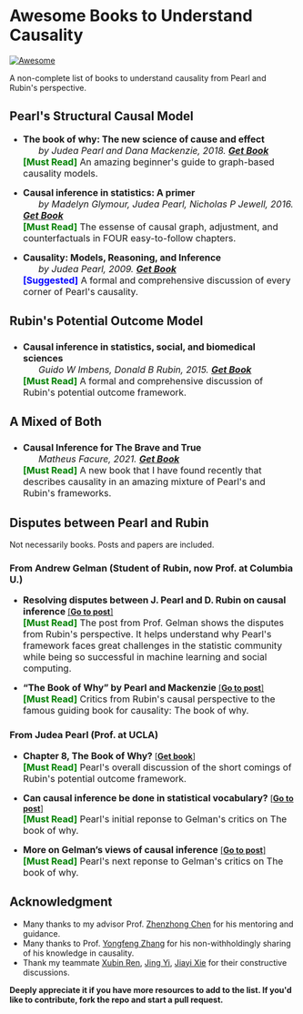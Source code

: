 # Awesome Books to Understand Causality

 [![Awesome](https://cdn.rawgit.com/sindresorhus/awesome/d7305f38d29fed78fa85652e3a63e154dd8e8829/media/badge.svg)](https://github.com/sindresorhus/awesome)

 A non-complete list of books to understand causality from Pearl and Rubin's perspective.

## Pearl's Structural Causal Model

* <font size=3>**The book of why: The new science of cause and effect**</font>  
  <font size=3>&nbsp; &nbsp; &nbsp; *by Judea Pearl and Dana Mackenzie, 2018. [**Get Book**](https://scholar.google.com/citations?view_op=view_citation&hl=en&user=bAipNH8AAAAJ&citation_for_view=bAipNH8AAAAJ:EsrhoZGmrkoC)* </font>   
  <font size=3><font color=#008000>**[Must Read]**</font> An amazing beginner's guide to graph-based causality models.</font>

* <font size=3>**Causal inference in statistics: A primer**</font>  
  <font size=3>&nbsp; &nbsp; &nbsp; *by Madelyn Glymour, Judea Pearl, Nicholas P Jewell, 2016. [**Get Book**](https://scholar.google.com/citations?view_op=view_citation&hl=en&user=bAipNH8AAAAJ&cstart=20&pagesize=80&citation_for_view=bAipNH8AAAAJ:35N4QoGY0k4C)* </font>   
  <font size=3><font color=#008000>**[Must Read]**</font> The essense of causal graph, adjustment, and counterfactuals in FOUR easy-to-follow chapters.</font>

* <font size=3>**Causality: Models, Reasoning, and Inference**</font>  
  <font size=3>&nbsp; &nbsp; &nbsp; *by Judea Pearl, 2009. [**Get Book**](https://scholar.google.com/citations?view_op=view_citation&hl=en&user=bAipNH8AAAAJ&citation_for_view=bAipNH8AAAAJ:u-x6o8ySG0sC)* </font>   
  <font size=3><font color=#0000FF>**[Suggested]**</font> A formal and comprehensive discussion of every corner of Pearl's causality.</font>


## Rubin's Potential Outcome Model

###

* <font size=3>**Causal inference in statistics, social, and biomedical sciences**</font>  
  <font size=3>&nbsp; &nbsp; &nbsp; *Guido W Imbens, Donald B Rubin, 2015. [**Get Book**](https://scholar.google.com/citations?view_op=view_citation&hl=en&user=5q4fhUoAAAAJ&citation_for_view=5q4fhUoAAAAJ:QeguYG95ZbAC)* </font>   
  <font size=3><font color=#008000>**[Must Read]**</font> A formal and comprehensive discussion of Rubin's potential outcome framework.</font>

### 


## A Mixed of Both

###

* <font size=3>**Causal Inference for The Brave and True**</font>  
  <font size=3>&nbsp; &nbsp; &nbsp; *Matheus Facure, 2021. [**Get Book**](https://matheusfacure.github.io/python-causality-handbook)* </font>   
  <font size=3><font color=#008000>**[Must Read]**</font> A new book that I have found recently that describes causality in an amazing mixture of Pearl's and Rubin's frameworks.</font>

### 

## Disputes between Pearl and Rubin
 Not necessarily books. Posts and papers are included.

### From Andrew Gelman (Student of Rubin, now Prof. at Columbia U.)

* <font size=3>**Resolving disputes between J. Pearl and D. Rubin on causal inference**</font> [[**Go to post**]](https://statmodeling.stat.columbia.edu/2009/07/05/disputes_about/)   
  <font size=3><font color=#008000>**[Must Read]**</font> The post from Prof. Gelman shows the disputes from Rubin's perspective. It helps understand why Pearl's framework faces great challenges in the statistic community while being so successful in machine learning and social computing. </font>


* <font size=3>**“The Book of Why” by Pearl and Mackenzie**</font> [[**Go to post**]](https://statmodeling.stat.columbia.edu/2019/01/08/book-pearl-mackenzie/)   
  <font size=3><font color=#008000>**[Must Read]**</font> Critics from Rubin's causal perspective to the famous guiding book for causality: The book of why. </font>



### From Judea Pearl (Prof. at UCLA)

* <font size=3>**Chapter 8, The Book of Why?**</font> [[**Get book**]](https://scholar.google.com/citations?view_op=view_citation&hl=en&user=bAipNH8AAAAJ&citation_for_view=bAipNH8AAAAJ:EsrhoZGmrkoC)   
  <font size=3><font color=#008000>**[Must Read]**</font> Pearl's overall discussion of the short comings of Rubin's potential outcome framework. </font>

* <font size=3>**Can causal inference be done in statistical vocabulary?**</font> [[**Go to post**]](http://causality.cs.ucla.edu/blog/index.php/2019/01/09/can-causal-inference-be-done-in-statistical-vocabulary/)   
  <font size=3><font color=#008000>**[Must Read]**</font> Pearl's initial reponse to Gelman's critics on The book of why. </font>

* <font size=3>**More on Gelman’s views of causal inference**</font> [[**Go to post**]](http://causality.cs.ucla.edu/blog/index.php/2019/01/15/more-on-gelmans-views-of-causal-inference/)   
  <font size=3><font color=#008000>**[Must Read]**</font> Pearl's next reponse to Gelman's critics on The book of why. </font>


## Acknowledgment
- Many thanks to my advisor Prof. [Zhenzhong Chen](http://iip.whu.edu.cn/~zzchen/index.html) for his mentoring and guidance.   
- Many thanks to Prof. [Yongfeng Zhang](http://yongfeng.me) for his non-withholdingly sharing of his knowledge in causality.   
- Thank my teammate [Xubin Ren](https://github.com/Re-bin), [Jing Yi](https://github.com/jing-1), [Jiayi Xie](https://github.com/JennyXieJiayi) for their constructive discussions.

**Deeply appreciate it if you have more resources to add to the list. If you'd like to contribute, fork the repo and start a pull request.**
